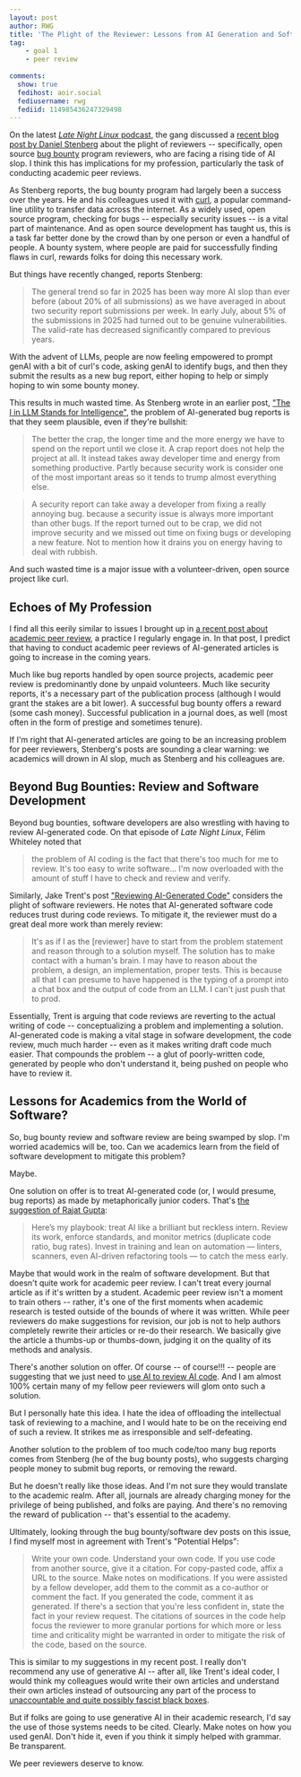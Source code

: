 ```yaml
---
layout: post
author: RWG
title: 'The Plight of the Reviewer: Lessons from AI Generation and Software'
tag:
    - goal 1
    - peer review
    
comments: 
  show: true
  fedihost: aoir.social
  fediusername: rwg
  fediid: 114985436247329498
---
```


On the latest [_Late Night Linux_ podcast](https://latenightlinux.com/late-night-linux-episode-345/), the gang discussed a [recent blog post by Daniel Stenberg](https://daniel.haxx.se/blog/2025/07/14/death-by-a-thousand-slops/) about the plight of reviewers -- specifically, open source [bug bounty](https://en.wikipedia.org/wiki/Bug_bounty_program) program reviewers, who are facing a rising tide of AI slop. I think this has implications for my profession, particularly the task of conducting academic peer reviews.

<!-- more -->

As Stenberg reports, the bug bounty program had largely been a success over the years. He and his colleagues used it with [curl](https://curl.se/), a popular command-line utility to transfer data across the internet. As a widely used, open source program, checking for bugs -- especially security issues -- is a vital part of maintenance. And as open source development has taught us, this is a task far better done by the crowd than by one person or even a handful of people. A bounty system, where people are paid for successfully finding flaws in curl, rewards folks for doing this necessary work.

But things have recently changed, reports Stenberg:

> The general trend so far in 2025 has been way more AI slop than ever before (about 20% of all submissions) as we have averaged in about two security report submissions per week. In early July, about 5% of the submissions in 2025 had turned out to be genuine vulnerabilities. The valid-rate has decreased significantly compared to previous years.

With the advent of LLMs, people are now feeling empowered to prompt genAI with a bit of curl's code, asking genAI to identify bugs, and then they submit the results as a new bug report, either hoping to help or simply hoping to win some bounty money.

This results in much wasted time. As Stenberg wrote in an earlier post, ["The I in LLM Stands for Intelligence"](https://daniel.haxx.se/blog/2024/01/02/the-i-in-llm-stands-for-intelligence/), the problem of AI-generated bug reports is that they seem plausible, even if they're bullshit:

> The better the crap, the longer time and the more energy we have to spend on the report until we close it. A crap report does not help the project at all. It instead takes away developer time and energy from something productive. Partly because security work is consider one of the most important areas so it tends to trump almost everything else.

> A security report can take away a developer from fixing a really annoying bug. because a security issue is always more important than other bugs. If the report turned out to be crap, we did not improve security and we missed out time on fixing bugs or developing a new feature. Not to mention how it drains you on energy having to deal with rubbish.

And such wasted time is a major issue with a volunteer-driven, open source project like curl.

## Echoes of My Profession

I find all this eerily similar to issues I brought up in [a recent post about academic peer review](/2025/05/08/ai-review.html), a practice I regularly engage in. In that post, I predict that having to conduct academic peer reviews of AI-generated articles is going to increase in the coming years. 

Much like bug reports handled by open source projects, academic peer review is predominantly done by unpaid volunteers. Much like security reports, it's a necessary part of the publication process (although I would grant the stakes are a bit lower). A successful bug bounty offers a reward (some cash money). Successful publication in a journal does, as well (most often in the form of prestige and sometimes tenure).

If I'm right that AI-generated articles are going to be an increasing problem for peer reviewers, Stenberg's posts are sounding a clear warning: we academics will drown in AI slop, much as Stenberg and his colleagues are.

## Beyond Bug Bounties: Review and Software Development

Beyond bug bounties, software developers are also wrestling with having to review AI-generated code. On that episode of _Late Night Linux_, Félim Whiteley noted that 

> the problem of AI coding is the fact that there's too much for me to review. It's too easy to write software... I'm now overloaded with the amount of stuff I have to check and review and verify.

Similarly, Jake Trent's post ["Reviewing AI-Generated Code"](https://jaketrent.com/post/reviewing-ai-generated-code/) considers the plight of software reviewers. He notes that AI-generated software code reduces trust during code reviews. To mitigate it, the reviewer must do a great deal more work than merely review:

> It's as if I as the [reviewer] have to start from the problem statement and reason through to a solution myself. The solution has to make contact with a human's brain. I may have to reason about the problem, a design, an implementation, proper tests. This is because all that I can presume to have happened is the typing of a prompt into a chat box and the output of code from an LLM. I can't just push that to prod.

Essentially, Trent is arguing that code reviews are reverting to the actual writing of code -- conceptualizing a problem and implementing a solution. AI-generated code is making a vital stage in sofware development, the code review, much much harder -- even as it makes writing draft code much easier. That compounds the problem -- a glut of poorly-written code, generated by people who don't understand it, being pushed on people who have to review it.

## Lessons for Academics from the World of Software?
So, bug bounty review and software review are being swamped by slop. I'm worried academics will be, too. Can we academics learn from the field of software development to mitigate this problem?

Maybe.

One solution on offer is to treat AI-generated code (or, I would presume, bug reports) as made by metaphorically junior coders. That's [the suggestion of Rajat Gupta](https://medium.com/mr-dops/the-hidden-cost-of-genai-code-technical-debt-in-the-age-of-ai-assistance-d4b5be2d70de):

> Here’s my playbook: treat AI like a brilliant but reckless intern. Review its work, enforce standards, and monitor metrics (duplicate code ratio, bug rates). Invest in training and lean on automation — linters, scanners, even AI-driven refactoring tools — to catch the mess early.

Maybe that would work in the realm of software development. But that doesn't quite work for academic peer review. I can't treat every journal article as if it's written by a student. Academic peer review isn't a moment to train others -- rather, it's one of the first moments when academic research is tested outside of the bounds of where it was written. While peer reviewers do make suggestions for revision, our job is not to help authors completely rewrite their articles or re-do their research. We basically give the article a thumbs-up or thumbs-down, judging it on the quality of its methods and analysis.

There's another solution on offer. Of course -- of course!!! -- people are suggesting that we just need to [use AI to review AI code](https://www.forbes.com/sites/davidprosser/2025/05/07/worried-about-ai-generated-code-ask-ai-to-review-it/). And I am almost 100% certain many of my fellow peer reviewers will glom onto such a solution.

But I personally hate this idea. I hate the idea of offloading the intellectual task of reviewing to a machine, and I would hate to be on the receiving end of such a review. It strikes me as irresponsible and self-defeating.

Another solution to the problem of too much code/too many bug reports comes from Stenberg (he of the bug bounty posts), who suggests charging people money to submit bug reports, or removing the reward. 

But he doesn't really like those ideas. And I'm not sure they would translate to the academic realm. After all, journals are already charging money for the privilege of being published, and folks are paying. And there's no removing the reward of publication -- that's essential to the academy.

Ultimately, looking through the bug bounty/software dev posts on this issue, I find myself most in agreement with Trent's "Potential Helps":
> Write your own code.
> Understand your own code.
> If you use code from another source, give it a citation. For copy-pasted code, affix a URL to the source. Make notes on modifications. If you were assisted by a fellow developer, add them to the commit as a co-author or comment the fact. If you generated the code, comment it as generated.
> If there's a section that you're less confident in, state the fact in your review request.
> The citations of sources in the code help focus the reviewer to more granular portions for which more or less time and criticality might be warranted in order to mitigate the risk of the code, based on the source.

This is similar to my suggestions in my recent post. I really don't recommend any use of generative AI -- after all, like Trent's ideal coder, I would think my colleagues would write their own articles and understand their own articles instead of outsourcing any part of the process to [unaccountable and quite possibly fascist black boxes](https://blog.bgcarlisle.com/2025/05/16/a-plausible-scalable-and-slightly-wrong-black-box-why-large-language-models-are-a-fascist-technology-that-cannot-be-redeemed/).

But if folks are going to use generative AI in their academic research, I'd say the use of those systems needs to be cited. Clearly. Make notes on how you used genAI. Don't hide it, even if you think it simply helped with grammar. Be transparent. 

We peer reviewers deserve to know.
